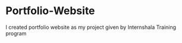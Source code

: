 # Portfolio-Website
I created portfolio website as my project given by Internshala Training program 
